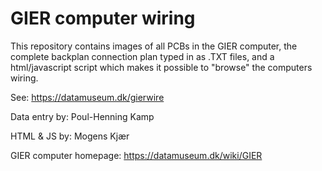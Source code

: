 GIER computer wiring
====================

This repository contains images of all PCBs in the GIER
computer, the complete backplan connection plan typed
in as .TXT files, and a html/javascript script which
makes it possible to "browse" the computers wiring.

See:
	https://datamuseum.dk/gierwire

Data entry by: Poul-Henning Kamp

HTML & JS by: Mogens Kjær

GIER computer homepage: https://datamuseum.dk/wiki/GIER
